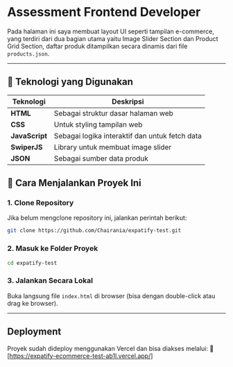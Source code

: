 # Assessment Frontend Developer

Pada halaman ini saya membuat layout UI seperti tampilan e-commerce, yang terdiri dari dua bagian utama yaitu Image Slider Section dan Product Grid Section, daftar produk ditampilkan secara dinamis dari file `products.json`.

---

## 🚀 Teknologi yang Digunakan

| Teknologi   | Deskripsi                                                  |
|-------------|-------------------------------------------------------------|
| **HTML**    | Sebagai struktur dasar halaman web                         |
| **CSS**     | Untuk styling tampilan web                                 |
| **JavaScript** | Sebagai logika interaktif dan untuk fetch data        |
| **SwiperJS**| Library untuk membuat image slider                         |
| **JSON**    | Sebagai sumber data produk                                 |

## 📖 Cara Menjalankan Proyek Ini
### 1. Clone Repository
Jika belum mengclone repository ini, jalankan perintah berikut:

```bash
git clone https://github.com/Chairania/expatify-test.git
```

### 2. Masuk ke Folder Proyek

```bash
cd expatify-test
```

### 3. Jalankan Secara Lokal
Buka langsung file `index.html` di browser (bisa dengan double-click atau drag ke browser).

---

## Deployment

Proyek sudah dideploy menggunakan Vercel dan bisa diakses melalui:
🔗 [https://expatify-ecommerce-test-ab1l.vercel.app/]
